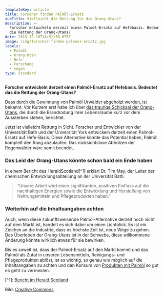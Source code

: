 ```yaml
---
templateKey: article
title: Forscher finden Palmöl-Ersatz
subTitle: Vielleicht die Rettung für die Orang-Utans?
description: >-
  Forscher entwickeln derzeit einen Palmöl-Ersatz auf Hefebasis. Bedeutet das
  die Rettung der Orang-Utans?
date: 2015-12-10T14:51:50.675Z
image: /img/forscher-finden-palmoel-ersatz.jpg
labels:
  - Palmöl
  - Orang-Utan
  - Hefe
  - Forschung
  - vegan
type: Standard
---
```


**Forscher entwickeln derzeit einen Palmöl-Ersatz auf Hefebasis. Bedeutet das
die Rettung der Orang-Utans?**

Dass durch die Gewinnung von Palmöl Urwälder abgeholzt werden, ist bekannt. Vor
Kurzem erst habe ich über
[das traurige Schicksal der Orang-Utans](2020/04/feuer-im-regenwald), die durch
die Brandrodung ihrer Lebensräume kurz vor dem Aussterben stehen, berichtet.

Jetzt ist vielleicht Rettung in Sicht. Forscher und Entwickler von der
Universität Bath und der Universität York entwickeln derzeit einen Palmöl-Ersatz
auf Hefe-Basis. Diese Alternative könnte das Potential haben, Palmöl komplett
den Rang abzulaufen. Das rücksichtslose Abholzen der Regenwälder wäre somit
beendet.

### Das Leid der Orang-Utans könnte schon bald ein Ende haben

In einem Bericht des HeraldScotland\[^1] erklärt Dr. Tim May, der Leiter der
chemischen Entwicklungsabteilung an der Universität Bath:

> "Unsere Arbeit wird einen signifikanten, positiven Einfluss auf die
> nachhaltigen Energien sowie die Entwicklung und Herstellung von
> Nahrungsmitteln und Pflegeprodukten haben."

### Weiterhin auf die Inhaltsangaben achten

Auch, wenn diese zukunftsweisende Palmöl-Alternative derzeit noch nicht auf dem
Markt ist, handelt es sich dabei um einen Lichtblick. Es ist ein Zeichen an die
Industrie, dass es höchste Zeit ist, neue Wege zu gehen. Das Überleben der
Orang-Utans ist in der Schwebe, diese willkommene Änderung könnte wirklich etwas
für sie bewirken.

Bis es soweit ist, dass der Palmöl-Ersatz auf den Markt kommt und das Palmöl als
Zutat in unseren Lebensmitteln, Reinigungs- und Pflegeprodukten ablöst, ist es
wichtig, so genau wie möglich auf die Inhaltsangaben zu achten und den Konsum
von [Produkten mit Palmöl](https://cardamonchai.com/2015/05/palmoel/) so gut es
geht zu vermeiden.

\[^1]:
[Bericht im Herald Scotland](http://www.heraldscotland.com/news/14127733.Scientists_look_to_create_yeast_based_alternative_to_palm_oil/)

Bild:
[Creative Commons](https://commons.wikimedia.org/wiki/File:Yeast_agar_plate-01.jpg)
